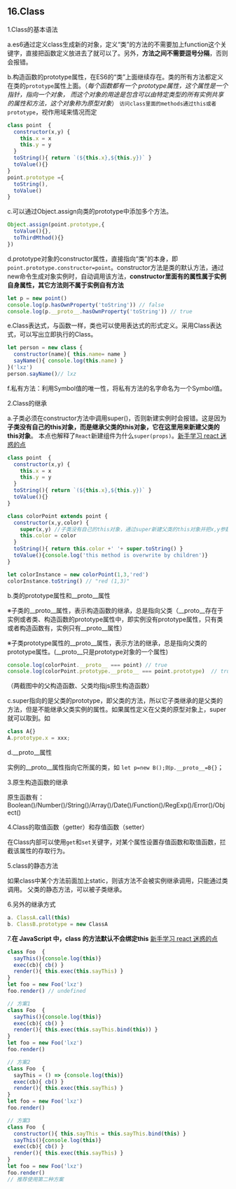 ## 16.Class

1.Class的基本语法

a.es6通过定义class生成新的对象，定义“类”的方法的不需要加上function这个关键字，直接把函数定义放进去了就可以了。另外，**方法之间不需要逗号分隔**，否则会报错。

b.构造函数的prototype属性，在ES6的“类”上面继续存在。类的所有方法都定义在类的`prototype`属性上面。（*每个函数都有一个 prototype属性，这个属性是一个指针，指向一个对象，
而这个对象的用途是包含可以由特定类型的所有实例共享的属性和方法，这个对象称为原型对象*）
`访问class里面的methods通过this或者prototype`，视作用域来情况而定
```js
class point  {
  constructor(x,y) {
    this.x = x
    this.y = y
  }
  toString(){ return `(${this.x},${this.y})` }
  toValue(){}
}
point.prototype ={
  toString(),
  toValue()
}
```

c.可以通过Object.assign向类的prototype中添加多个方法。
```js
Object.assign(point.prototype,{
  toValue(){},
  toThirdMthod(){}
})
```

d.prototype对象的constructor属性，直接指向“类”的本身，即`point.prototype.constructor=point`。constructor方法是类的默认方法，通过new命令生成对象实例时，自动调用该方法，**constructor里面有的属性属于实例自身属性，其它方法则不属于实例自有方法**

```js
let p = new point()
console.log(p.hasOwnProperty('toString')) // false
console.log(p.__proto__.hasOwnProperty('toString')) // true
```

e.Class表达式，与函数一样，类也可以使用表达式的形式定义。采用Class表达式，可以写出立即执行的Class。
```js
let person = new class {
  constructor(name){ this.name= name }
  sayName(){ console.log(this.name) }
}('lxz')
person.sayName()// lxz
```

f.私有方法：利用Symbol值的唯一性，将私有方法的名字命名为一个Symbol值。

2.Class的继承 

a.子类必须在constructor方法中调用super()，否则新建实例时会报错。这是因为**子类没有自己的this对象，而是继承父类的this对象，它在这里用来新建父类的this对象**。
本点也解释了`React`新建组件为什么`super(props)`。[新手学习 react 迷惑的点](https://mp.weixin.qq.com/s/vDcFV3LiWBEbDBhf4XZ0uw)

```js
class point  {
  constructor(x,y) {
    this.x = x
    this.y = y
  }
  toString(){ return `(${this.x},${this.y})` }
  toValue(){}
}

class colorPoint extends point {
  constructor(x,y,color) {
    super(x,y) //子类没有自己的this对象，通过super新建父类的this对象并把x,y参数传递进去。
    this.color = color
  }
  toString(){ return this.color +' '+ super.toString() }
  toValue(){console.log('this method is overwrite by children')}
}

let colorInstance = new colorPoint(1,3,'red')
colorInstance.toString() // "red (1,3)"
```

b.类的prototype属性和__proto__属性

※子类的__proto__属性，表示构造函数的继承，总是指向父类（__proto__存在于实例或者类、构造函数的prototype属性中，即实例没有prototype属性，只有类或者构造函数有，实例只有__proto__属性）

※子类prototype属性的__proto__属性，表示方法的继承，总是指向父类的prototype属性。(__proto__只是prototype对象的一个属性)

```js
console.log(colorPoint.__proto__ === point) // true
console.log(colorPoint.prototype.__proto__ === point.prototype)  // true
```
（两截图中的父构造函数、父类均指js原生构造函数）
<img :src="$withBase('/assets/extend-es5.png')">
<img :src="$withBase('/assets/extend-es6.png')">





c.super指向的是父类的prototype，即父类的方法，所以它子类继承的是父类的方法，但是不能继承父类实例的属性。如果属性定义在父类的原型对象上，super就可以取到。如
```js
class A{}
A.prototype.x = xxx;
```

d.__proto__属性

实例的__proto__属性指向它所属的类，如 `let p=new B();则p.__proto__=B{}`；

3.原生构造函数的继承

原生函数有：Boolean()/Number()/String()/Array()/Date()/Function()/RegExp()/Error()/Object()

4.Class的取值函数（getter）和存值函数（setter）

在Class内部可以使用`get`和`set`关键字，对某个属性设置存值函数和取值函数，拦截该属性的存取行为。

5.class的静态方法

如果class中某个方法前面加上static，则该方法不会被实例继承调用，只能通过类调用。
父类的静态方法，可以被子类继承。


6.另外的继承方式
```js
a. ClassA.call(this)
b. ClassB.prototype = new ClassA
```

7.**在 JavaScript 中，class 的方法默认不会绑定this** [新手学习 react 迷惑的点](https://mp.weixin.qq.com/s/vDcFV3LiWBEbDBhf4XZ0uw)
```js
class Foo  {
  sayThis(){console.log(this)}
  exec(cb){ cb() }
  render(){ this.exec(this.sayThis) }
}
let foo = new Foo('lxz')
foo.render() // undefined

// 方案1
class Foo  {
  sayThis(){console.log(this)}
  exec(cb){ cb() }
  render(){ this.exec(this.sayThis.bind(this)) }
}
let foo = new Foo('lxz')
foo.render()

// 方案2
class Foo  {
  sayThis = () => {console.log(this)}
  exec(cb){ cb() }
  render(){ this.exec(this.sayThis) }
}
let foo = new Foo('lxz')
foo.render()

// 方案3
class Foo  {
  constructor(){ this.sayThis = this.sayThis.bind(this) }
  sayThis(){console.log(this)}
  exec(cb){ cb() }
  render(){ this.exec(this.sayThis) }
}
let foo = new Foo('lxz')
foo.render()
// 推荐使用第二种方案
```